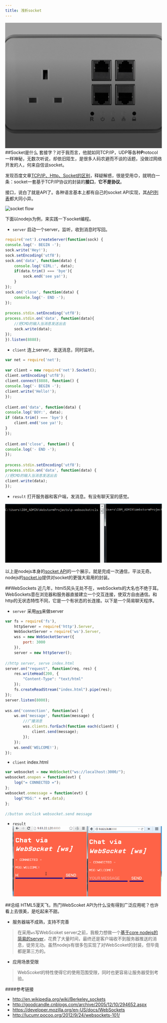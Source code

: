 ```yaml
---
title: 浅析socket
---
```

![socket programing](../images/poster/socket.png)
##Socket是什么
套接字？对于我而言，他就如同TCP/IP，UDP等各种**P**rotocol一样神秘，无数次听说，却依旧陌生，是很多人码农避而不谈的话题，没做过网络开发的人，何来自信谈socket。

发现百度文章[TCP/IP、Http、Socket的区别](http://jingyan.baidu.com/article/08b6a591e07ecc14a80922f1.html)，释疑解惑，很是受用:blush:，就明白一条：socket一套基于TCP/IP协议的封装的**接口**，**它不是协议**。

接口，说白了就是API了。各种语言基本上都有自己的socket API实现，其[API列表](http://en.wikipedia.org/wiki/Berkeley_sockets#Socket_API_functions)都大同小异。

![socket flow](http://upload.wikimedia.org/wikipedia/commons/a/a1/InternetSocketBasicDiagram_zhtw.png)

下面以nodejs为例，来实践一下socket编程。

- `server` 启动一个server，监听，收到消息时写回。

```javascript
require('net').createServer(function(sock) {
console.log('- BEGIN -');
sock.write('Hey!');
sock.setEncoding('utf8');
sock.on('data', function(data) {
    console.log('GIRL:', data);
    if(data.trim() === 'bye'){
        sock.end('see ya!');
    }
});
sock.on('close', function(data) {
    console.log('- END -');
});

process.stdin.setEncoding('utf8');
process.stdin.on('data', function(data){
    //把CMD的输入当消息发送出去
    sock.write(data);
});
}).listen(8888);
```

- `client` 连上server，发送消息，同时监听。

```javascript
var net = require('net');

var client = new require('net').Socket();
client.setEncoding('utf8');
client.connect(8888, function() {
console.log('- BEGIN -');
client.write('Hello!');
});

client.on('data', function(data) {
console.log('BOY:', data);
if (data.trim() === 'bye') {
    client.end('see ya!');
}
});

client.on('close', function() {
console.log('- END -');
});

process.stdin.setEncoding('utf8');
process.stdin.on('data', function(data) {
//把CMD的输入当消息发送出去
client.write(data);
});
```
- `result` 打开服务器和客户端，发消息。有没有聊天室的感觉。

![socket demo](../images/res/socket-demo.gif)

以上是nodejs本身的[socket API](https://nodejs.org/api/net.html)的一个展示，就是完成一次通信，平淡无奇。nodejs的[socket.io](http://socket.io/)提供对socket的更强大易用的封装。

##WebSockets
近几年，html5风头无处不在，webSockets的大名也不绝于耳。WebSockets意在浏览器和服务器直接建立一个交互连接，使双方自由通信。和http的无状态特性不同，它是一个有状态的长连接。以下是一个简易聊天程序。

- `server` 采用[ws](https://github.com/websockets/ws)来做server

```js
var fs = require('fs'),
    httpServer = require('http').Server,
    WebSocketServer = require('ws').Server,
    wss = new WebSocketServer({
        port: 3000
    }),
    server = new httpServer();

//http server, serve index.html
server.on("request", function(req, res) {
    res.writeHead(200, {
        "Content-Type": "text/html"
    });
    fs.createReadStream("index.html").pipe(res);
});
server.listen(8000);

wss.on('connection', function(ws) {
    ws.on('message', function(message) {
        //广播消息
        wss.clients.forEach(function each(client) {
            client.send(message);
        });
    });
    ws.send('WELCOME!');
});
```

- `client` index.html

```js
var websocket = new WebSocket("ws://localhost:3000/");
websocket.onopen = function(evt) {
    log("= CONNECTED =");
};
websocket.onmessage = function(evt) {
    log("MSG:" + evt.data);
};

//button onclick websocket.send message
```

- `result`
![websocket demo](../images/res/websocket-demo.gif)

##总结
HTML5漫天飞，热门WebScoket API为什么没有得到广泛应用呢？也许看上去很美，是吃起来不甜。

- 服务器端不成熟，支持不完善

> 在采用`ws`写WebScoket server之前，我极力想做一个[基于core nodejs的简易的server](https://gist.github.com/gimm/0e628030c84c34df573a#file-websocket-server-js)，花费了大量时间，最终还是客户端收不到服务器推送的消息，徒劳无功。虽然nodejs有很多包实现了对WebScoket的封装，但毕竟都是第三方的。

- 应用场景受限

> WebScoket的特性使得它的使用范围受限，同时也更容易让服务器受到考验。

####参考链接
- http://en.wikipedia.org/wiki/Berkeley_sockets
- http://goodcandle.cnblogs.com/archive/2005/12/10/294652.aspx
- https://developer.mozilla.org/en-US/docs/WebSockets
- http://lucumr.pocoo.org/2012/9/24/websockets-101/
